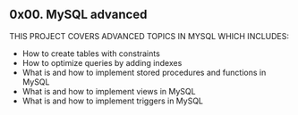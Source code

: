 ## 0x00. MySQL advanced
THIS PROJECT COVERS ADVANCED TOPICS IN MYSQL WHICH INCLUDES:
- How to create tables with constraints
- How to optimize queries by adding indexes
- What is and how to implement stored procedures and functions in MySQL
- What is and how to implement views in MySQL
- What is and how to implement triggers in MySQL
